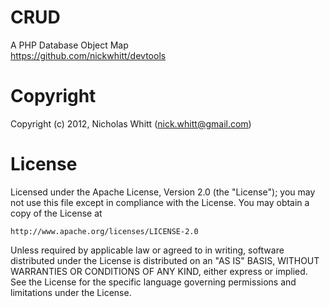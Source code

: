 # CRUD
A PHP Database Object Map  
<https://github.com/nickwhitt/devtools>

# Copyright
Copyright (c) 2012, Nicholas Whitt (<nick.whitt@gmail.com>)

# License
Licensed under the Apache License, Version 2.0 (the "License");
you may not use this file except in compliance with the License.
You may obtain a copy of the License at

    http://www.apache.org/licenses/LICENSE-2.0

Unless required by applicable law or agreed to in writing, software
distributed under the License is distributed on an "AS IS" BASIS,
WITHOUT WARRANTIES OR CONDITIONS OF ANY KIND, either express or implied.
See the License for the specific language governing permissions and
limitations under the License.